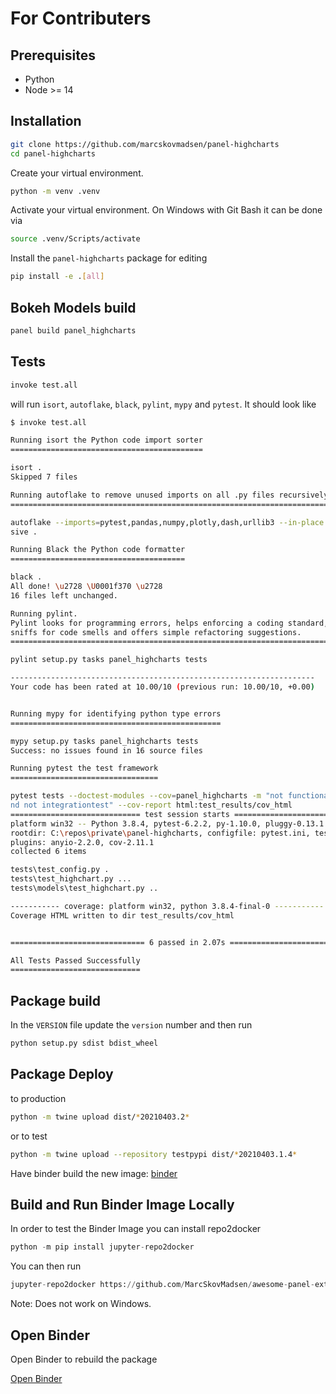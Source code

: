 # For Contributers

## Prerequisites

- Python
- Node >= 14

## Installation

```bash
git clone https://github.com/marcskovmadsen/panel-highcharts
cd panel-highcharts
```

Create your virtual environment.

```bash
python -m venv .venv
```

Activate your virtual environment. On Windows with Git Bash it can be done via

```bash
source .venv/Scripts/activate
```

Install the `panel-highcharts` package for editing

```bash
pip install -e .[all]
```

## Bokeh Models build

```bash
panel build panel_highcharts
```

## Tests

```bash
invoke test.all
```

will run `isort`, `autoflake`, `black`, `pylint`, `mypy` and `pytest`. It should look like

```bash
$ invoke test.all

Running isort the Python code import sorter
===========================================

isort .
Skipped 7 files

Running autoflake to remove unused imports on all .py files recursively
=======================================================================

autoflake --imports=pytest,pandas,numpy,plotly,dash,urllib3 --in-place --recur
sive .

Running Black the Python code formatter
=======================================

black .
All done! \u2728 \U0001f370 \u2728
16 files left unchanged.

Running pylint.
Pylint looks for programming errors, helps enforcing a coding standard,
sniffs for code smells and offers simple refactoring suggestions.
=======================================================================

pylint setup.py tasks panel_highcharts tests

--------------------------------------------------------------------
Your code has been rated at 10.00/10 (previous run: 10.00/10, +0.00)


Running mypy for identifying python type errors
===============================================

mypy setup.py tasks panel_highcharts tests
Success: no issues found in 16 source files

Running pytest the test framework
=================================

pytest tests --doctest-modules --cov=panel_highcharts -m "not functionaltest a
nd not integrationtest" --cov-report html:test_results/cov_html
============================= test session starts =============================
platform win32 -- Python 3.8.4, pytest-6.2.2, py-1.10.0, pluggy-0.13.1
rootdir: C:\repos\private\panel-highcharts, configfile: pytest.ini, testpaths: tests
plugins: anyio-2.2.0, cov-2.11.1
collected 6 items

tests\test_config.py .                                                   [ 16%]
tests\test_highchart.py ...                                              [ 66%]
tests\models\test_highchart.py ..                                        [100%]

----------- coverage: platform win32, python 3.8.4-final-0 -----------
Coverage HTML written to dir test_results/cov_html


============================== 6 passed in 2.07s ==============================

All Tests Passed Successfully
=============================
```

## Package build

In the `VERSION` file update the `version` number and then run

```bash
python setup.py sdist bdist_wheel
```

## Package Deploy

to production

```bash
python -m twine upload dist/*20210403.2*
```

or to test

```bash
python -m twine upload --repository testpypi dist/*20210403.1.4*
```

Have binder build the new image: [binder](https://mybinder.org/v2/gh/MarcSkovMadsen/awesome-panel-extensions/master?filepath=examples%2Freference%2Fframeworks%2Fmaterial%2FMaterialIntSlider.ipynb)

## Build and Run Binder Image Locally

In order to test the Binder Image you can install repo2docker

```python
python -m pip install jupyter-repo2docker
```

You can then run

```python
jupyter-repo2docker https://github.com/MarcSkovMadsen/awesome-panel-extensions
```

Note: Does not work on Windows.

## Open Binder

Open Binder to rebuild the package

[Open Binder](https://mybinder.org/v2/gh/MarcSkovMadsen/awesome-panel-extensions/master?filepath=examples%2Freference%2Fpanes%2FPandasProfileReport.ipynb)